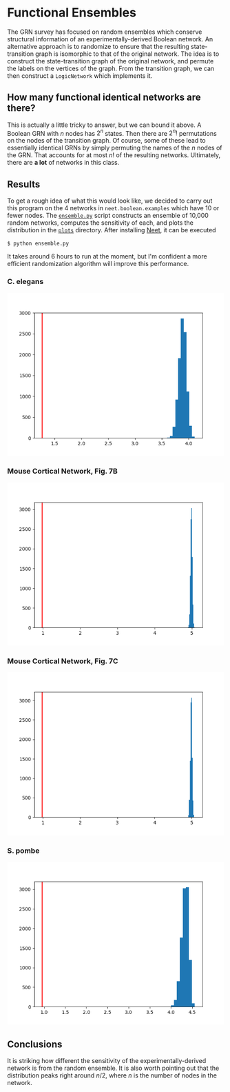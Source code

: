 # Functional Ensembles

The GRN survey has focused on random ensembles which conserve structural
information of an experimentally-derived Boolean network. An alternative
approach is to randomize to ensure that the resulting state-transition graph is
isomorphic to that of the original network. The idea is to construct the
state-transition graph of the original network, and permute the labels on the
vertices of the graph. From the transition graph, we can then construct a
`LogicNetwork` which implements it.

## How many functional identical networks are there?

This is actually a little tricky to answer, but we can bound it above. A
Boolean GRN with $n$ nodes has $2^n$ states. Then there are $2^n!$ permutations
on the nodes of the transition graph. Of course, some of these lead to
essentially identical GRNs by simply permuting the names of the $n$ nodes of
the GRN. That accounts for at most $n!$ of the resulting networks. Ultimately,
there are **a lot** of networks in this class.

## Results

To get a rough idea of what this would look like, we decided to carry out this
program on the 4 networks in `neet.boolean.examples` which have 10 or fewer
nodes. The
[`ensemble.py`](https://github.com/elife-asu/dglmoore/blob/master/grns/ensemble/ensemble.py`)
script constructs an ensemble of 10,000 random networks, computes the
sensitivity of each, and plots the distribution in the [`plots`](plots)
directory. After installing [Neet](https://github.com/elife-asu/neet), it can be executed
```shell
$ python ensemble.py
```

It takes around 6 hours to run at the moment, but I'm confident a more
efficient randomization algorithm will improve this performance.

### C. elegans
![C. elegans](https://github.com/elife-asu/dglmoore/raw/master/grns/plots/c_elegans.png "C. elegans Sensitivity")

### Mouse Cortical Network, Fig. 7B

![Mouse Cortical Network, Fig. 7B](https://github.com/elife-asu/dglmoore/raw/master/grns/plots/mouse_cortical_fig_7B.png "Mouse Cortical, Fig. 7B Sensitivity")

### Mouse Cortical Network, Fig. 7C
![Mouse Cortical Network, Fig. 7C](https://github.com/elife-asu/dglmoore/raw/master/grns/plots/mouse_cortical_fig_7C.png "Mouse Cortical, Fig. 7C Sensitivity")

### S. pombe
![S. pombe](https://github.com/elife-asu/dglmoore/raw/master/grns/plots/s_pombe.png "S. pombe Sensitivity")

## Conclusions

It is striking how different the sensitivity of the experimentally-derived
network is from the random ensemble. It is also worth pointing out that the
distribution peaks right around $n/2$, where $n$ is the number of nodes in the
network.
